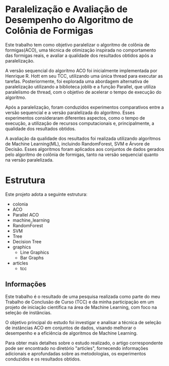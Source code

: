 # Paralelização e Avaliação de Desempenho do Algoritmo de Colônia de Formigas
Este trabalho tem como objetivo paralelizar o algoritmo de colônia de formigas(ACO), uma técnica de otimização inspirada no comportamento das formigas reais, e avaliar a qualidade dos resultados obtidos após a paralelização.

A versão sequencial do algoritmo ACO foi inicialmente implementada por Henrique R. Hott em seu TCC, utilizando uma única thread para executar as tarefas. Posteriormente, foi explorada uma abordagem alternativa de paralelização utilizando a biblioteca joblib e a função Parallel, que utiliza paralelismo de thread, com o objetivo de acelerar o tempo de execução do algoritmo.

Após a paralelização, foram conduzidos experimentos comparativos entre a versão sequencial e a versão paralelizada do algoritmo. Esses experimentos consideraram diferentes aspectos, como o tempo de execução, a utilização de recursos computacionais e, principalmente, a qualidade dos resultados obtidos.

A avaliação da qualidade dos resultados foi realizada utilizando algoritmos de Machine Learning(ML), incluindo RandomForest, SVM e Árvore de Decisão. Esses algoritmos foram aplicados aos conjuntos de dados gerados pelo algoritmo de colônia de formigas, tanto na versão sequencial quanto na versão paralelizada.

# Estrutura

Este projeto adota a seguinte estrutura:
 - colonia
  - ACO
  - Parallel ACO
 - machine_learning
  - RandomForest
  - SVM
  - Tree
  - Decision Tree
- graphics
  - Line Graphics
  - Bar Graphs
- articles
  - tcc

## Informações 

Este trabalho é o resultado de uma pesquisa realizada como parte do meu Trabalho de Conclusão de Curso (TCC) e da minha participação em um projeto de iniciação científica na área de Machine Learning, com foco na seleção de instâncias.

O objetivo principal do estudo foi investigar e analisar a técnica de seleção de instâncias ACO em conjuntos de dados, visando melhorar o desempenho e a eficiência de algoritmos de Machine Learning.

Para obter mais detalhes sobre o estudo realizado, o artigo correspondente pode ser encontrado no diretório "articles", fornecendo informações adicionais e aprofundadas sobre as metodologias, os experimentos conduzidos e os resultados obtidos.
